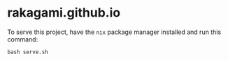 # rakagami.github.io

To serve this project, have the `nix` package manager installed and run this command:

```
bash serve.sh
```
